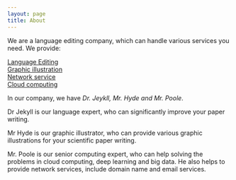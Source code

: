 ```yaml
---
layout: page
title: About
---
```


<p class="message">
  We are a language editing company, which can handle various services you need. We provide:<br/>
  
  <a href="{{site.url}}/#language-editing">Language Editing</a><br/>
  <a href="{{site.url}}/#graphic-illustration">Graphic illustration</a><br/>
  <a href="{{site.url}}/#network-service">Network service</a><br/>
  <a href="{{site.url}}/#cloud-computing">Cloud computing</a><br/>
  
</p>

In our company, we have *Dr. Jeykll, Mr. Hyde and Mr. Poole*.  

Dr Jekyll is our language expert, who can significantly improve your paper writing. 

Mr Hyde is our graphic illustrator, who can provide various graphic illustrations for your scientific paper writing. 

Mr. Poole is our senior computing expert, who can help solving the problems in cloud computing, deep learning and big data. He also helps to provide network services, include domain name and email services. 

